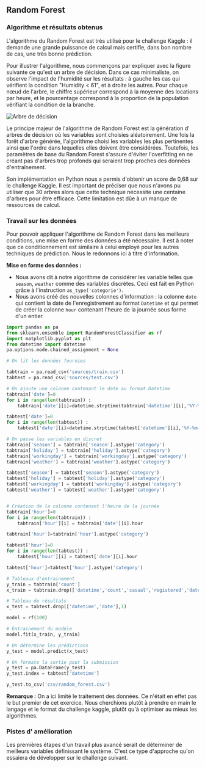 ## Random Forest

### Algorithme et résultats obtenus

L'algorithme du Random Forest est très utilisé pour le challenge Kaggle : il demande une grande puissance de calcul mais certifie, dans bon nombre de cas, une très bonne prédiction.

Pour illustrer l'algorithme, nous commençons par expliquer avec la figure suivante ce qu'est un arbre de décision. Dans ce cas minimaliste, on observe l'impact de l'humidité sur les résultats : à gauche les cas qui vérifient la condition "Humidity < 61", et à droite les autres. Pour chaque nœud de l'arbre, le chiffre supérieur correspond à la moyenne des locations par heure, et le pourcentage correspond à la proportion de la population vérifiant la condition de la branche.

![Arbre de décision](images/random_forest_bikesharing.png)

Le principe majeur de l'algorithme de Random Forest est la génération d' arbres de décision où les variables sont choisies aléatoirement. Une fois la forêt d'arbre générée, l'algorithme choisi les variables les plus pertinentes ainsi que l'ordre dans lequelles elles doivent être considérées. Toutefois, les paramètres de base du Random Forest s'assure d'éviter l'overfitting en ne créant pas d'arbres trop profonds qui seraient trop proches des données d'entraînement.

Son implémentation en Python nous a permis d'obtenir un score de 0,68 sur le challenge Kaggle. Il est important de préciser que nous n'avons pu utiliser que 30 arbres alors que cette technique nécessite une centaine d'arbres pour être efficace. Cette limitation est dûe à un manque de ressources de calcul.

### Travail sur les données 

Pour pouvoir appliquer l'algorithme de Random Forest dans les meilleurs conditions, une mise en forme des données a été nécessaire. Il est à noter que ce conditionnement est similaire à celui employé pour les autres techniques de prédiction. Nous le redonnons ici à titre d'information.

**Mise en forme des données :**
* Nous avons dit à notre algorithme de considérer les variable telles que `season`, `weather` comme des variables discrètes. Ceci est fait en Python grâce à l'instruction `as_type('categorie')`.
* Nous avons créé des nouvelles colonnes d'information : la colonne `date` qui contient la date de l'enregistrement au format `Datetime` et qui permet de créer la colonne `hour` contenant l'heure de la journée sous forme d'un entier.

```python
import pandas as pa
from sklearn.ensemble import RandomForestClassifier as rf
import matplotlib.pyplot as plt
from datetime import datetime
pa.options.mode.chained_assignment = None

# On lit les données fournies

tabtrain = pa.read_csv('sources/train.csv')
tabtest = pa.read_csv('sources/test.csv')

# On ajoute une colonne contenant le date au format Datetime
tabtrain['date']=0
for i in range(len(tabtrain)) :
	tabtrain['date'][i]=datetime.strptime(tabtrain['datetime'][i],'%Y-%m-%d %H:%M:%S')

tabtest['date']=0
for i in range(len(tabtest)) :
	tabtest['date'][i]=datetime.strptime(tabtest['datetime'][i],'%Y-%m-%d %H:%M:%S')

# On passe les variables en discret
tabtrain['season'] = tabtrain['season'].astype('category')
tabtrain['holiday'] = tabtrain['holiday'].astype('category')
tabtrain['workingday'] = tabtrain['workingday'].astype('category')
tabtrain['weather'] = tabtrain['weather'].astype('category')

tabtest['season'] = tabtest['season'].astype('category')
tabtest['holiday'] = tabtest['holiday'].astype('category')
tabtest['workingday'] = tabtest['workingday'].astype('category')
tabtest['weather'] = tabtest['weather'].astype('category')


# Création de la colonne contenant l'heure de la journée
tabtrain['hour']=0
for i in range(len(tabtrain)) :
	tabtrain['hour'][i] = tabtrain['date'][i].hour

tabtrain['hour']=tabtrain['hour'].astype('category')

tabtest['hour']=0
for i in range(len(tabtest)) :
	tabtest['hour'][i] = tabtest['date'][i].hour

tabtest['hour']=tabtest['hour'].astype('category')

# Tableaux d'entrainement
y_train = tabtrain['count']
x_train = tabtrain.drop(['datetime','count','casual','registered','date'],1)

# Tableau de résultats
x_test = tabtest.drop(['datetime','date'],1)

model = rf(100)

# Entrainement du modèle
model.fit(x_train, y_train)

# On détermine les prédictions
y_test = model.predict(x_test)

# On formate la sortie pour la submission
y_test = pa.DataFrame(y_test)
y_test.index = tabtest['datetime']

y_test.to_csv('csv/random_forest.csv')
```

**Remarque :** On a ici limité le traitement des données. Ce n'était en effet pas le but premier de cet exercice. Nous cherchions plutôt à prendre en main le langage et le format du challenge kaggle, plutôt qu'à optimiser au mieux les algorithmes.

### Pistes d' amélioration

Les premières étapes d'un travail plus avancé serait de déterminer de meilleurs variables définissant le système. C'est ce type d'approche qu'on essaiera de développer sur le challenge suivant. 


